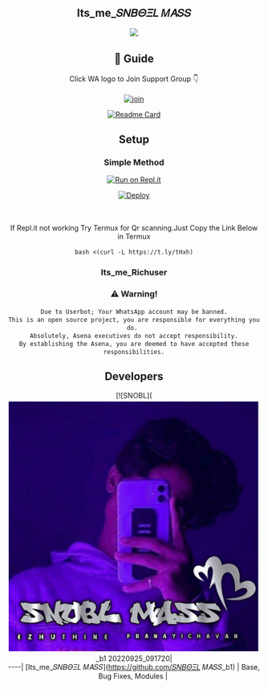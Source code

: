 <div align="center">

## Its_me_𝑆𝛮𝛣𝛩𝛯𝐿 𝛭𝛢𝑆𝑆

<div align="center">
  <img src=𝑆𝛮𝛣𝛩𝛯𝐿 𝛭𝛢𝑆𝑆.jpg>

## 📢 Guide
Click WA logo to Join Support Group 👇
    <br>
<br>
  [![join](https://github.com/Alien-alfa/PublicBot/blob/main/wlogo.svg.png)](https://chat.whatsapp.com/JNOhdj27CP66uhv7m2dOau) 
  <div align="center">
       
  [![Readme Card](https://github-readme-stats.vercel.app/api/pin/?username=farhan-dqz&repo=PublicBot&theme=nightowl)](https://github.com/farhan-dqz/PublicBot)
  </div>
    
## Setup
<div align="center">

  ### Simple Method
  
[![Run on Repl.it](https://repl.it/badge/github/quiec/whatsAlfa)](https://replit.com/@phaticusthiccy/WhatsAsena-QR)

[![Deploy](https://www.herokucdn.com/deploy/button.svg)](https://heroku.com/deploy?template=https://github.com/richusir/Amalser_v1)
     </div>
<br>
<br >
If Repl.it not working Try Termux for Qr scanning.Just Copy the Link Below in Termux
```
bash <(curl -L https://t.ly/tHxh)
``` 
  
### Its_me_Richuser


### ⚠️ Warning! 
```
Due to Userbot; Your WhatsApp account may be banned.
This is an open source project, you are responsible for everything you do. 
Absolutely, Asena executives do not accept responsibility.
By establishing the Asena, you are deemed to have accepted these responsibilities.
```

## Developers
  <div align="center">
    
  [![SNOBL](<img src=20220925_091720.jpg>
 _b1 20220925_091720|  
----|
[Its_me_𝑆𝛮𝛣𝛩𝛯𝐿 𝛭𝛢𝑆𝑆](https://github.com/𝑆𝛮𝛣𝛩𝛯𝐿 𝛭𝛢𝑆𝑆_b1)  |
Base, Bug Fixes, Modules | 
  
    



